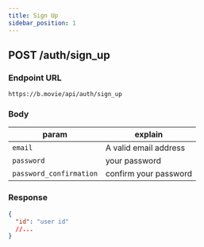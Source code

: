 ```yaml
---
title: Sign Up
sidebar_position: 1
---
```


## POST /auth/sign_up

### Endpoint URL

```
https://b.movie/api/auth/sign_up
```

### Body

| param                   | explain               |
| ----------------------- | --------------------- |
| `email`                 | A valid email address |
| `password`              | your password         |
| `password_confirmation` | confirm your password |

### Response

```json
{
  "id": "user id"
  //...
}
```
